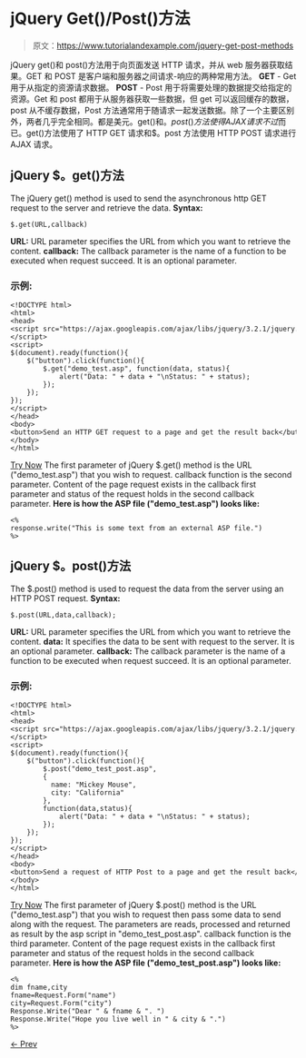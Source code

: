 # jQuery Get()/Post()方法

> 原文：<https://www.tutorialandexample.com/jquery-get-post-methods>

jQuery get()和 post()方法用于向页面发送 HTTP 请求，并从 web 服务器获取结果。GET 和 POST 是客户端和服务器之间请求-响应的两种常用方法。 **GET** - Get 用于从指定的资源请求数据。 **POST** - Post 用于将需要处理的数据提交给指定的资源。Get 和 post 都用于从服务器获取一些数据，但 get 可以返回缓存的数据，post 从不缓存数据，Post 方法通常用于随请求一起发送数据。除了一个主要区别外，两者几乎完全相同。都是美元。get()和$。post()方法使得 AJAX 请求不过$而已。get()方法使用了 HTTP GET 请求和$。post 方法使用 HTTP POST 请求进行 AJAX 请求。

## jQuery $。get()方法

The jQuery get() method is used to send the asynchronous http GET request to the server and retrieve the data. **Syntax:**

```
$.get(URL,callback)
```

**URL:** URL parameter specifies the URL from which you want to retrieve the content. **callback:** The callback parameter is the name of a function to be executed when request succeed. It is an optional parameter.

### 示例:

```
<!DOCTYPE html>  
<html>  
<head>  
<script src="https://ajax.googleapis.com/ajax/libs/jquery/3.2.1/jquery.min.js"></script>  
<script>  
$(document).ready(function(){  
    $("button").click(function(){  
        $.get("demo_test.asp", function(data, status){  
            alert("Data: " + data + "\nStatus: " + status);  
        });  
    });  
});  
</script>  
</head>  
<body>  
<button>Send an HTTP GET request to a page and get the result back</button>  
</body>  
</html>
```

[Try Now](https://editor.tutorialandexample.com/web/test.jsp?filename=jquerygetpostmethod) The first parameter of jQuery $.get() method is the URL ("demo_test.asp") that you wish to request. callback function is the second parameter. Content of the page request exists in the callback first parameter and status of the request holds in the second callback parameter. **Here is how the ASP file ("demo_test.asp") looks like:**

```
<%  
response.write("This is some text from an external ASP file.")  
%>
```

## jQuery $。post()方法

The $.post() method is used to request the data from the server using an HTTP POST request. **Syntax:**

```
$.post(URL,data,callback);
```

**URL:** URL parameter specifies the URL from which you want to retrieve the content. **data:** It specifies the data to be sent with request to the server. It is an optional parameter. **callback:** The callback parameter is the name of a function to be executed when request succeed. It is an optional parameter.

### 示例:

```
<!DOCTYPE html>  
<html>  
<head>   
<script src="https://ajax.googleapis.com/ajax/libs/jquery/3.2.1/jquery.min.js"></script>  
<script>  
$(document).ready(function(){  
    $("button").click(function(){  
        $.post("demo_test_post.asp",  
        {  
          name: "Mickey Mouse",  
          city: "California"  
        },  
        function(data,status){  
            alert("Data: " + data + "\nStatus: " + status);  
        });  
    });  
});  
</script>  
</head>  
<body>  
<button>Send a request of HTTP Post to a page and get the result back</button>  
</body>  
</html>
```

[Try Now](https://editor.tutorialandexample.com/web/test.jsp?filename=jquerygetpostmethod1) The first parameter of jQuery $.post() method is the URL ("demo_test.asp") that you wish to request then pass some data to send along with the request. The parameters are reads, processed and returned as result by the asp script in "demo_test_post.asp". callback function is the third parameter. Content of the page request exists in the callback first parameter and status of the request holds in the second callback parameter. **Here is how the ASP file ("demo_test_post.asp") looks like:**

```
<%  
dim fname,city  
fname=Request.Form("name")  
city=Request.Form("city")  
Response.Write("Dear " & fname & ". ")  
Response.Write("Hope you live well in " & city & ".")  
%>
```

[← Prev](https://www.tutorialandexample.com/jquery-load-method)